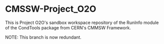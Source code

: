 # CMSSW-Project_O2O

This is Project O2O's sandbox workspace repository of the RunInfo module of the CondTools package from CERN's CMMSW Framework.

NOTE: This branch is now redundant.
